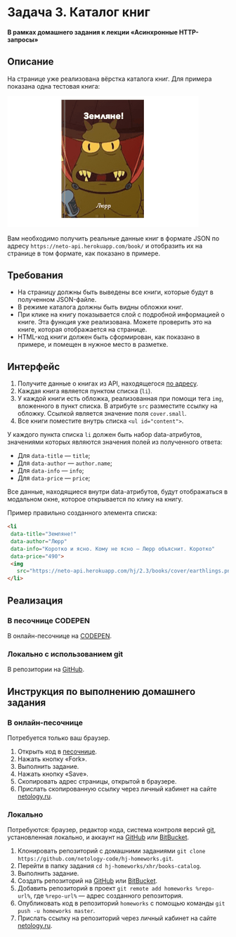 # Задача 3. Каталог книг

#### В рамках домашнего задания к лекции «Асинхронные HTTP-запросы»

## Описание

На странице уже реализована вёрстка каталога книг. Для примера показана одна тестовая книга:

![Пример книги](./res/books-catalog.gif)

Вам необходимо получить реальные данные книг в формате JSON по адресу `https://neto-api.herokuapp.com/book/` и отобразить их на странице в том формате, как показано в примере.

## Требования

- На страницу должны быть выведены все книги, которые будут в полученном JSON-файле.
- В режиме каталога должны быть видны обложки книг.
- При клике на книгу показывается слой с подробной информацией о книге. Эта функция уже реализована. Можете проверить это на книге, которая отображается на странице.
- HTML-код книги должен быть сформирован, как показано в примере, и помещен в нужное место в разметке.

## Интерфейс

1. Получите данные о книгах из API, находящегося [по адресу](https://neto-api.herokuapp.com/book/).
2. Каждая книга является пунктом списка (`li`).
3. У каждой книги есть обложка, реализованная при помощи тега `img`, вложенного в пункт списка. В атрибуте `src` разместите ссылку на обложку. Ссылкой является значение поля `cover.small`.
4. Все книги поместите внутрь списка `<ul id="content">`.

У каждого пункта списка `li` должен быть набор data-атрибутов, значениями которых являются значения полей из полученного ответа:

- Для `data-title` — `title`;
- Для `data-author` — `author.name`;
- Для `data-info` — `info`;
- Для `data-price` — `price`;

Все данные, находящиеся внутри data-атрибутов, будут отображаться в модальном окне, которое открывается по клику на книгу.

Пример правильно созданного элемента списка:
```html
<li
 data-title="Земляне!"
 data-author="Люрр"
 data-info="Коротко и ясно. Кому не ясно — Люрр объяснит. Коротко"
 data-price="490">
 <img
   src="https://neto-api.herokuapp.com/hj/2.3/books/cover/earthlings.png">
</li>
```

## Реализация

### В песочнице CODEPEN

В онлайн-песочнице на [CODEPEN](https://codepen.io/Netology/pen/vparmZ).

### Локально с использованием git

В репозитории на [GitHub](https://github.com/netology-code/hj-homeworks/tree/master/xhr/books-catalog).

## Инструкция по выполнению домашнего задания

### В онлайн-песочнице

Потребуется только ваш браузер.

1. Открыть код в [песочнице](https://codepen.io/Netology/pen/vparmZ).
2. Нажать кнопку «Fork».
3. Выполнить задание.
4. Нажать кнопку «Save».
5. Скопировать адрес страницы, открытой в браузере.
6. Прислать скопированную ссылку через личный кабинет на сайте [netology.ru](http://netology.ru/).    

### Локально

Потребуются: браузер, редактор кода, система контроля версий [git](https://git-scm.com), установленная локально, и аккаунт на [GitHub](https://github.com/) или [BitBucket](https://bitbucket.org/).

1. Клонировать репозиторий с домашними заданиями `git clone https://github.com/netology-code/hj-homeworks.git`.
2. Перейти в папку задания `cd hj-homeworks/xhr/books-catalog`.
3. Выполнить задание.
4. Создать репозиторий на [GitHub](https://github.com/) или [BitBucket](https://bitbucket.org/).
5. Добавить репозиторий в проект `git remote add homeworks %repo-url%`, где `%repo-url%` — адрес созданного репозитория.
6. Опубликовать код в репозиторий `homeworks` с помощью команды `git push -u homeworks master`.
7. Прислать ссылку на репозиторий через личный кабинет на сайте [netology.ru](http://netology.ru/).

